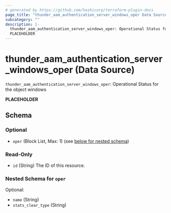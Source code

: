 ```yaml
---
# generated by https://github.com/hashicorp/terraform-plugin-docs
page_title: "thunder_aam_authentication_server_windows_oper Data Source - terraform-provider-thunder"
subcategory: ""
description: |-
  thunder_aam_authentication_server_windows_oper: Operational Status for the object windows
  PLACEHOLDER
---
```


# thunder_aam_authentication_server_windows_oper (Data Source)

`thunder_aam_authentication_server_windows_oper`: Operational Status for the object windows

__PLACEHOLDER__



<!-- schema generated by tfplugindocs -->
## Schema

### Optional

- `oper` (Block List, Max: 1) (see [below for nested schema](#nestedblock--oper))

### Read-Only

- `id` (String) The ID of this resource.

<a id="nestedblock--oper"></a>
### Nested Schema for `oper`

Optional:

- `name` (String)
- `stats_clear_type` (String)


